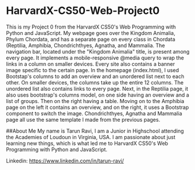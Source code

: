 # HarvardX-CS50-Web-Project0
This is my Project 0 from the HarvardX CS50's Web Programming with Python and JavaScript. My webpage goes over the Kingdom Animalia, Phylum Chordata, and has a separate page on every class in Chordata (Reptilia, Amphibia, Chondrichthyes, Agnatha, and Mammalia. The navigation bar, located under the "Kingdom Animalia" title, is present among every page. It implements a mobile-responsive @media query to wrap the links in a column on smaller devices. Every site also contains a banner image specific to the certain page. In the homepage (index.html), I used Bootstap's columns to add an overview and an unordered list next to each other. On smaller devices, the columns take up the entire 12 columns. The unordered list also contains links to every page. Next, in the Reptilia page, it also uses bootstrap's columns model, on one side having an overview and a list of groups. Then on the right having a table. Moving on to the Amphibia page on the left it contains an overview, and on the right, it uses a Bootstrap component to switch the image. Chondrichthyes, Agnatha and Mammalia page all use the same template I made from the previous pages. 

##About Me
My name is Tarun Ravi, I am a Junior in Highschool attending the Academies of Loudoun in Virginia, USA. I am passionate about just learning new things, which is what led me to HarvardX CS50's Web Programming with Python and JavaScript. 

Linkedin: https://www.linkedin.com/in/tarun-ravi/
